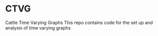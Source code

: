 # CTVG
Cattle Time Varying Graphs
This repo contains code for the set up and analysis of time varying graphs
